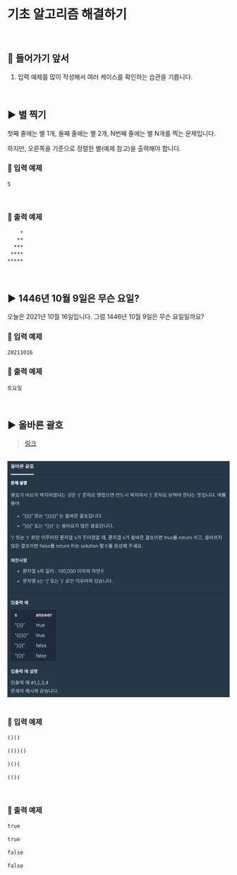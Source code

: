 # 기초 알고리즘 해결하기

<br>

## 🔮 들어가기 앞서
1. 입력 예제를 많이 작성해서 여러 케이스를 확인하는 습관을 기릅니다.

<br>

## ▶️ 별 찍기
첫째 줄에는 별 1개, 둘째 줄에는 별 2개, N번째 줄에는 별 N개를 찍는 문제입니다.

하지만, 오른쪽을 기준으로 정렬한 별(예제 참고)을 출력해야 합니다.

### 📝 입력 예제
```
5
```

<br>

### 📌 출력 예제
```
    *
   **
  ***
 ****
*****
```

<br>

## ▶️ 1446년 10월 9일은 무슨 요일?
오늘은 2021년 10월 16일입니다. 그럼 1446년 10월 9일은 무슨 요일일까요?

### 📝 입력 예제
```
20211016
```

### 📌 출력 예제
```
토요일
```

<br>

## ▶️ 올바른 괄호
> [링크](https://programmers.co.kr/learn/courses/30/lessons/12909)

<br>

<div align="center">

  <img src="./img/image.png" width="600">

</div>

<br>

### 📝 입력 예제
```
()()
```
```
(())()
```
```
)()(
```
```
(()(
```

<br>

### 📌 출력 예제
```
true
```
```
true
```
```
false
```
```
false
```

<br>